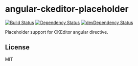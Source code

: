 # angular-ckeditor-placeholder

[![Build Status](https://travis-ci.org/lemonde/angular-ckeditor-placeholder.svg?branch=master)](https://travis-ci.org/lemonde/angular-ckeditor-placeholder)
[![Dependency Status](https://david-dm.org/lemonde/angular-ckeditor-placeholder.svg?theme=shields.io)](https://david-dm.org/lemonde/angular-ckeditor-placeholder)
[![devDependency Status](https://david-dm.org/lemonde/angular-ckeditor-placeholder/dev-status.svg?theme=shields.io)](https://david-dm.org/lemonde/angular-ckeditor-placeholder#info=devDependencies)

Placeholder support for CKEditor angular directive.

## License

MIT